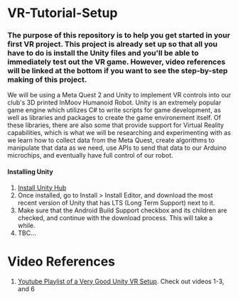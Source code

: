 # VR-Tutorial-Setup
### The purpose of this repository is to help you get started in your first VR project. This project is already set up so that all you have to do is install the Unity files and you'll be able to immediately test out the VR game. However, video references will be linked at the bottom if you want to see the step-by-step making of this project.
We will be using a Meta Quest 2 and Unity to implement VR controls into our club's 3D printed InMoov Humanoid Robot. Unity is an extremely popular game engine which utilizes C# to write scripts for game development, as well as libraries and packages to create the game environement itself. Of these libraries, there are also some that provide support for Virtual Reality capabilities, which is what we will be researching and experimenting with as we learn how to collect data from the Meta Quest, create algorithms to manipulate that data as we need, use APIs to send that data to our Arduino microchips, and eventually have full control of our robot.

#### Installing Unity
1. [Install Unity Hub](https://unity.com/download)
2. Once installed, go to Install > Install Editor, and download the most recent version of Unity that has LTS (Long Term Support) next to it.
3. Make sure that the Android Build Support checkbox and its children are checked, and continue with the download process. This will take a while.
4. TBC...

# Video References
1. [Youtube Playlist of a Very Good Unity VR Setup](https://youtube.com/playlist?list=PLX8u1QKl_yPD4IQhcPlkqxMt35X2COvm0&si=6ncEnU9DhJC6cByr). Check out videos 1-3, and 6

